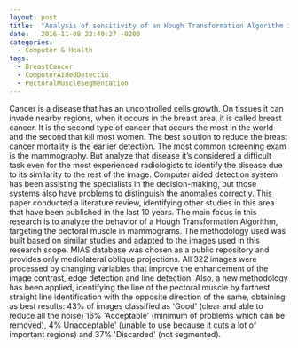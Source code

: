 ```yaml
---
layout: post
title:  "Analysis of sensitivity of an Hough Transformation Algorithm in the Mammography Segmentation"
date:   2016-11-08 22:40:27 -0200
categories:
  - Computer & Health
tags:
  - BreastCancer
  - ComputerAidedDetectio
  - PectoralMuscleSegmentation
---
```


Cancer is a disease that has an uncontrolled cells growth. On  tissues it can invade nearby regions, when it occurs in the breast area, it is called breast cancer. It is the second type of cancer that occurs the most in the world and the second that kill most women. The best solution to reduce the breast cancer mortality is the earlier detection. The most common screening exam is the mammography. But analyze that disease it’s considered a difficult task even for the most experienced radiologists to identify the disease due to its similarity to the rest of the image. Computer aided detection system has been assisting the specialists in the decision-making, but those systems also have problems to distinguish the anomalies correctly. This paper conducted a literature review, identifying other studies in this area that have been published in the last 10 years. The main focus in this research is to analyze the behavior of a Hough Transformation Algorithm, targeting the pectoral muscle in mammograms. The methodology used was built based on similar studies and adapted to the images used in this research scope. MIAS database was chosen as a public repository and provides only mediolateral oblique projections. All 322 images were processed by changing variables that improve the enhancement of the image contrast, edge detection and line detection. Also, a new methodology has been applied, identifying the line of the pectoral muscle by farthest straight line identification with the opposite direction of the same, obtaining as best results: 43% of images classified as 'Good' (clear and able to reduce all the noise) 16% 'Acceptable' (minimum of problems which can be removed), 4% Unacceptable' (unable to use because it cuts a lot of important regions)  and 37% 'Discarded' (not segmented).

